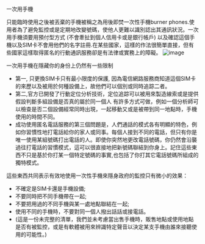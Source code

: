 [Title]: # (用完即丟手機)
[Difficulty]: # (初學者)
[Order]: # (7)

一次用手機

只能臨時使用之後被丟棄的手機被稱之為用後即焚一次性手機burner phones.使用者為了避免監控或是定期地改變號碼，使他人更難以識別認出其通訊狀況。一次用手機須要用預付型方式 (不會牽扯到個人信用卡或是銀行帳戶) 以及確認這個手機以及SIM卡不會用他們的名字註冊.在某些國家，這樣的作法很簡單直接，但有些國家這樣取得匿名的行動通訊服務卻是有法律或實務上的障礙。
![image](mobile7.png)

一次用手機在隱藏你的身份上仍然有一些限制
* 第一, 只更換SIM卡只有最小限度的保護, 因為電信網路服務商知道這個SIM卡的來歷以及被用於何種設備上，故他們可以個別或同時追踪二者。
* 第二,官方已開發了行動定位分析技術，定位追踪可以被用來製造線索或是提供假設判斷多組設備是否真的屬於同一個人 有許多方式可做，例如一個分析師可以檢查是否二個設備經常同時出現，一起移動又或是被帶到同一地點時，手機使用的時間不同。
* 成功使用匿名電話服務的第三個問題是，人們通話的模式各有明顯的特色，例如你習慣性地打電話給你的家人或同事。每個人接到不同的電話，但只有你是唯一使用某組號碼打出電話的人。即使你突然地更改電話號碼，你仍然會沿襲過往打電話的習慣模式，這可以很直接地把新號碼聯結到你身上。記住這些東西不只是基於你打某一個特定號碼的事實,也包括了你打其它電話號碼所組成的獨特模式。

這些東西共同表示有效地使用一次性手機來隱身政府的監控只有微小的效果：
* 不確定是SIM卡還是手機設備;
* 不要同時把不同手機帶在一起;
* 不要把用過的不同手機與某一處地點聯結在一起;
* 使用不同的手機時，不要對同一個人撥出話話或接電話。
* (這是一份未完整的清單，我們並未考慮當出售手機時，販售地點或使用地點是否有被監控，或是有軟體被用來辨識特定聲音以決定某支手機由誰來接聽使用的可能性。)